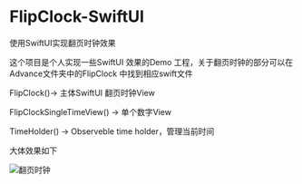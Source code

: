 # FlipClock-SwiftUI
使用SwiftUI实现翻页时钟效果

这个项目是个人实现一些SwiftUI 效果的Demo 工程，关于翻页时钟的部分可以在Advance文件夹中的FlipClock 中找到相应swift文件

FlipClock()-> 主体SwiftUI 翻页时钟View

FlipClockSingleTimeView() -> 单个数字View

TimeHolder() -> Observeble time holder，管理当前时间

大体效果如下

![翻页时钟](https://user-images.githubusercontent.com/6234801/231932913-c1775afc-7a91-4a04-9765-09b731585235.gif)
